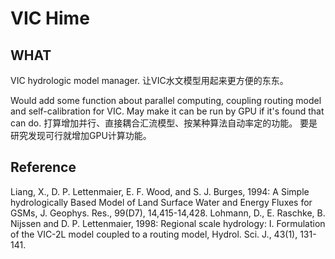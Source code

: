 # VIC Hime
## WHAT
VIC hydrologic model manager.
让VIC水文模型用起来更方便的东东。

Would add some function about parallel computing, coupling routing model and self-calibration for VIC.
May make it can be run by GPU if it's found that can do.
打算增加并行、直接耦合汇流模型、按某种算法自动率定的功能。
要是研究发现可行就增加GPU计算功能。

## Reference
Liang, X., D. P. Lettenmaier, E. F. Wood, and S. J. Burges, 1994: A Simple hydrologically Based Model of Land Surface Water and Energy Fluxes for GSMs, J. Geophys. Res., 99(D7), 14,415-14,428.
Lohmann, D., E. Raschke, B. Nijssen and D. P. Lettenmaier, 1998: Regional scale hydrology: I. Formulation of the VIC-2L model coupled to a routing model, Hydrol. Sci. J., 43(1), 131-141.

